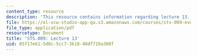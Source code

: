 ```yaml
---
content_type: resource
description: 'This resource contains information regarding lecture 13. '
file: https://ol-ocw-studio-app-qa.s3.amazonaws.com/courses/sts-009-evolution-and-society-spring-2012/85f17e615d0c5cc73b1840df719a308f_MITSTS_009S12_lec13.pdf
file_type: application/pdf
resourcetype: Document
title: 'STS.009: Lecture 13'
uid: 85f17e61-5d0c-5cc7-3b18-40df719a308f
---
```

